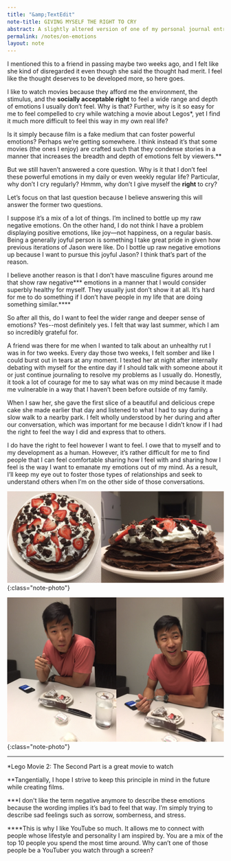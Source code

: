 ```yaml
---
title: "&amp;TextEdit"
note-title: GIVING MYSELF THE RIGHT TO CRY
abstract: A slightly altered version of one of my personal journal entries. I had no intention to share it when I wrote it, but now I do! I've dealt with a stigma that real men shouldn't show certain emotions and that's been unhealthy for me. Hopefully, this helps remove that stigma for some younger folk.
permalink: /notes/on-emotions
layout: note
---
```



I mentioned this to a friend in passing maybe two weeks ago, and I felt like she kind of disregarded it even though she said the thought had merit. I feel like the thought deserves to be developed more, so here goes.

I like to watch movies because they afford me the environment, the stimulus, and the **socially acceptable right** to feel a wide range and depth of emotions I usually don’t feel. Why is that? Further, why is it so easy for me to feel compelled to cry while watching a movie about Legos\*, yet I find it much more difficult to feel this way in my own real life?

Is it simply because film is a fake medium that can foster powerful emotions? Perhaps we’re getting somewhere. I think instead it’s that some movies (the ones I enjoy) are crafted such that they condense stories in a manner that increases the breadth and depth of emotions felt by viewers.\*\*

But we still haven’t answered a core question. Why is it that I don’t feel these powerful emotions in my daily or even weekly regular life? Particular, why don’t I cry regularly? Hmmm, why don’t I give myself the **right** to cry?

Let’s focus on that last question because I believe answering this will answer the former two questions. 

I suppose it’s a mix of a lot of things. I’m inclined to bottle up my raw negative emotions. On the other hand, I do not think I have a problem displaying positive emotions, like joy—not happiness, on a regular basis. Being a generally joyful person is something I take great pride in given how previous iterations of Jason were like. Do I bottle up raw negative emotions up because I want to pursue this joyful Jason? I think that’s part of the reason. 

I believe another reason is that I don’t have masculine figures around me that show raw negative\*\*\* emotions in a manner that I would consider superbly healthy for myself. They usually just don’t show it at all. It’s hard for me to do something if I don’t have people in my life that are doing something similar.\*\*\*\*

So after all this, do I want to feel the wider range and deeper sense of emotions? Yes--most definitely yes. I felt that way last summer, which I am so incredibly grateful for. 

A friend was there for me when I wanted to talk about an unhealthy rut I was in for two weeks. Every day those two weeks, I felt somber and like I could burst out in tears at any moment. I texted her at night after internally debating with myself for the entire day if I should talk with someone about it or just continue journaling to resolve my problems as I usually do. Honestly, it took a lot of courage for me to say what was on my mind because it made me vulnerable in a way that I haven’t been before outside of my family.

When I saw her, she gave the first slice of a beautiful and delicious crepe cake she made earlier that day and listened to what I had to say during a slow walk to a nearby park. I felt wholly understood by her during and after our conversation, which was important for me because I didn’t know if I had the right to feel the way I did and express that to others.

I do have the right to feel however I want to feel. I owe that to myself and to my development as a human. However, it’s rather difficult for me to find people that I can feel comfortable sharing how I feel with and sharing how I feel is the way I want to emanate my emotions out of my mind. As a result, I’ll keep my eye out to foster those types of relationships and seek to understand others when I’m on the other side of those conversations.

![yummy crepy cake](/assets/img/notes/yummy-crepe-cake.png){:class="note-photo"}

![derp me](/assets/img/notes/derp-me.png){:class="note-photo"}

---

\*Lego Movie 2: The Second Part is a great movie to watch

\*\*Tangentially, I hope I strive to keep this principle in mind in the future while creating films.

\*\*\*I don't like the term negative anymore to describe these emotions because the wording implies it’s bad to feel that way. I’m simply trying to describe sad feelings such as sorrow, somberness, and stress.

\*\*\*\*This is why I like YouTube so much. It allows me to connect with people whose lifestyle and personality I am inspired by. You are a mix of the top 10 people you spend the most time around. Why can’t one of those people be a YouTuber you watch through a screen?